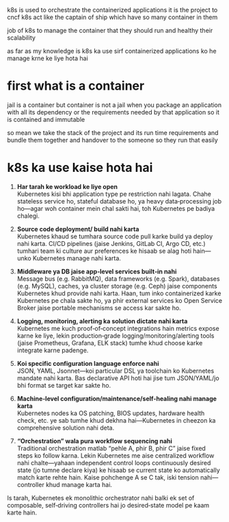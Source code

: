 k8s is used to orchestrate the containerized applications
it is the project to cncf
k8s act like the captain of ship which have so many container in them

job of k8s to manage the container that they should run and healthy their scalability

as far as my knowledge is k8s ka use sirf containerized applications ko he manage krne ke liye hota hai 


# first what is a container

jail is a container but container is not a jail
when you package an application with all its dependency or the requirements needed by that application so it is contained and immutable

so mean we take the stack of the project and its run time requirements and bundle them together and handover to the someone so they run that easily

# k8s ka use kaise hota hai 

1. **Har tarah ke workload ke liye open**  
    Kubernetes kisi bhi application type pe restriction nahi lagata. Chahe stateless service ho, stateful database ho, ya heavy data‑processing job ho—agar woh container mein chal sakti hai, toh Kubernetes pe badiya chalegi.
    
2. **Source code deployment/ build nahi karta**  
    Kubernetes khaud se tumhara source code pull karke build ya deploy nahi karta. CI/CD pipelines (jaise Jenkins, GitLab CI, Argo CD, etc.) tumhari team ki culture aur preferences ke hisaab se alag hoti hain—unko Kubernetes manage nahi karta.
    
3. **Middleware ya DB jaise app‑level services built‑in nahi**  
    Message bus (e.g. RabbitMQ), data frameworks (e.g. Spark), databases (e.g. MySQL), caches, ya cluster storage (e.g. Ceph) jaise components Kubernetes khud provide nahi karta. Haan, tum inko containerized karke Kubernetes pe chala sakte ho, ya phir external services ko Open Service Broker jaise portable mechanisms se access kar sakte ho.
    
4. **Logging, monitoring, alerting ka solution dictate nahi karta**  
    Kubernetes me kuch proof‑of‑concept integrations hain metrics expose karne ke liye, lekin production‑grade logging/monitoring/alerting tools (jaise Prometheus, Grafana, ELK stack) tumhe khud choose karke integrate karne padenge.
    
5. **Koi specific configuration language enforce nahi**  
    JSON, YAML, Jsonnet—koi particular DSL ya toolchain ko Kubernetes mandate nahi karta. Bas declarative API hoti hai jise tum JSON/YAML/jo bhi format se target kar sakte ho.
    
6. **Machine‑level configuration/maintenance/self‑healing nahi manage karta**  
    Kubernetes nodes ka OS patching, BIOS updates, hardware health check, etc. ye sab tumhe khud dekhna hai—Kubernetes in cheezon ka comprehensive solution nahi deta.
    
7. **“Orchestration” wala pura workflow sequencing nahi**  
    Traditional orchestration matlab “pehle A, phir B, phir C” jaise fixed steps ko follow karna. Lekin Kubernetes me aise centralized workflow nahi chalte—yahaan independent control loops continuously desired state (jo tumne declare kiya) ke hisaab se current state ko automatically match karte rehte hain. Kaise pohchenge A se C tak, iski tension nahi—controller khud manage karta hai.
    

Is tarah, Kubernetes ek monolithic orchestrator nahi balki ek set of composable, self‑driving controllers hai jo desired‑state model pe kaam karte hain.

# 